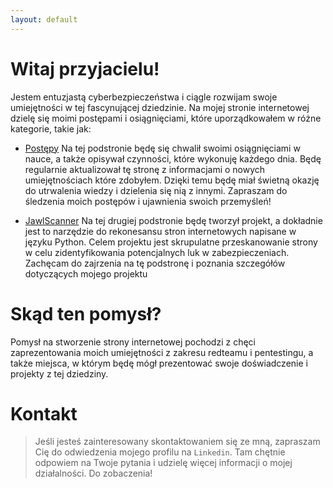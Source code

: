 ```yaml
---
layout: default
---
```


# Witaj przyjacielu!

Jestem entuzjastą cyberbezpieczeństwa i ciągle rozwijam swoje umiejętności w tej fascynującej dziedzinie. Na mojej stronie internetowej dzielę się moimi postępami i osiągnięciami, które uporządkowałem w różne kategorie, takie jak:

*   [Postępy](./notes.html) Na tej podstronie będę się chwalił swoimi osiągnięciami w nauce, a także opisywał czynności, które wykonuję każdego dnia. Będę regularnie aktualizował tę stronę z informacjami o nowych umiejętnościach które zdobyłem. Dzięki temu będę miał świetną okazję do utrwalenia wiedzy i dzielenia się nią z innymi. Zapraszam do śledzenia moich postępów i ujawnienia swoich przemyśleń!


*   [JawlScanner](./jawlscanner.html) Na tej drugiej podstronie będę tworzył projekt, a dokładnie jest to narzędzie do rekonesansu stron internetowych napisane w języku Python. Celem projektu jest skrupulatne przeskanowanie strony w celu zidentyfikowania potencjalnych luk  w zabezpieczeniach. Zachęcam do zajrzenia na tę podstronę i poznania szczegółów dotyczących mojego projektu


# Skąd ten pomysł?

Pomysł na  stworzenie strony internetowej pochodzi z chęci zaprezentowania moich umiejętności z zakresu redteamu i pentestingu, a także miejsca, w którym będę mógł prezentować swoje doświadczenie i projekty z tej dziedziny. 


# Kontakt

>Jeśli jesteś zainteresowany skontaktowaniem się ze mną, zapraszam Cię do odwiedzenia mojego profilu na `Linkedin`. Tam chętnie odpowiem na Twoje pytania i udzielę więcej informacji o mojej działalności. 
Do zobaczenia!


# 

